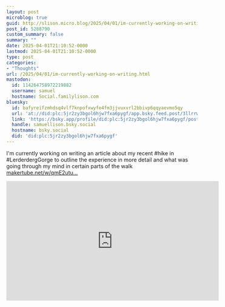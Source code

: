 ```yaml
---
layout: post
microblog: true
guid: http://slison.micro.blog/2025/04/01/im-currently-working-on-writing.html
post_id: 5288790
custom_summary: false
summary: ""
date: 2025-04-01T21:10:52-0000
lastmod: 2025-04-01T21:10:52-0000
type: post
categories:
- "Thoughts"
url: /2025/04/01/im-currently-working-on-writing.html
mastodon:
  id: 114264758972219882
  username: samuel
  hostname: Social.familylison.com
bluesky:
  id: bafyreifzmhdsq4vlf7knpofxwyfe4fm3jjvuxvrl2bbivp6qqyaevmo5qy
  url: 'at://did:plc:5jr2zy3bgol6hjw7fxa6pygf/app.bsky.feed.post/3llrrwj4emu2a'
  link: 'https://bsky.app/profile/did:plc:5jr2zy3bgol6hjw7fxa6pygf/post/3llrrwj4emu2a'
  handle: samuellison.bsky.social
  hostname: bsky.social
  did: 'did:plc:5jr2zy3bgol6hjw7fxa6pygf'
---
```

I'm currently working on writing an article about my recent #hike in #LerderdergGorge to outline the experience in more detail and what was going through my mind in certain parts of the walk [makertube.net/w/qmE2utu...](https://makertube.net/w/qmE2utucUNLLumbLmKdUAE)

<iframe title="Lerderderg Gorge - March 2025" width="560" height="315" src="https://makertube.net/videos/embed/qmE2utucUNLLumbLmKdUAE" frameborder="0" allowfullscreen="" sandbox="allow-same-origin allow-scripts allow-popups allow-forms"></iframe>
